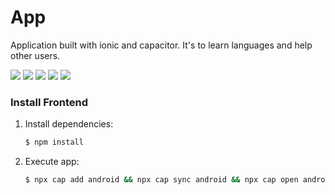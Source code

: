 # App
Application built with ionic and capacitor. It's to learn languages and help other users.

<image src="https://github.com/jesusmonda/TFG/blob/master/app-1.png?raw=true">
<image src="https://github.com/jesusmonda/TFG/blob/master/app-2.png?raw=true">
<image src="https://github.com/jesusmonda/TFG/blob/master/app-3.png?raw=true">
<image src="https://github.com/jesusmonda/TFG/blob/master/app-4.png?raw=true">
<image src="https://github.com/jesusmonda/TFG/blob/master/app-5.png?raw=true">
   
### Install Frontend

1. Install dependencies:

    ```sh
    $ npm install
    ```

2. Execute app:

    ```sh
    $ npx cap add android && npx cap sync android && npx cap open android
    ```
